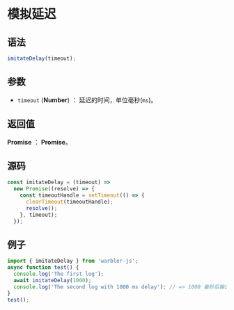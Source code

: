 <!--
 * @Author: 一尾流莺
 * @Description:模拟延迟
 * @Date: 2021-09-13 18:16:32
 * @LastEditTime: 2021-09-13 18:22:12
 * @FilePath: \vue-press\docs\guide\methods\imitateDelay.md
-->

# 模拟延迟

## 语法

```js
imitateDelay(timeout);
```

## 参数

- `timeout` (**Number**) ： 延迟的时间，单位毫秒(`ms`)。

## 返回值

**Promise** ： **Promise**。

## 源码

```js
const imitateDelay = (timeout) =>
  new Promise((resolve) => {
    const timeoutHandle = setTimeout(() => {
      clearTimeout(timeoutHandle);
      resolve();
    }, timeout);
  });
```

## 例子

```js
import { imitateDelay } from 'warbler-js';
async function test() {
  console.log('The first log');
  await imitateDelay(1000);
  console.log('The second log with 1000 ms delay'); // => 1000 毫秒后输出 The second log with 1000 ms delay
}
test();
```
